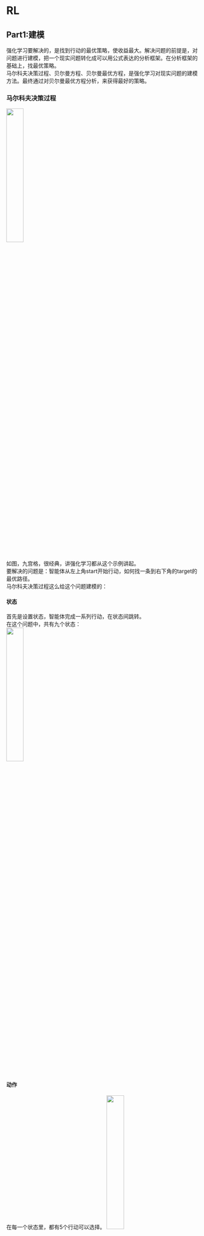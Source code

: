 # RL

## Part1:建模
强化学习要解决的，是找到行动的最优策略，使收益最大。解决问题的前提是，对问题进行建模，把一个现实问题转化成可以用公式表达的分析框架。在分析框架的基础上，找最优策略。  
马尔科夫决策过程、贝尔曼方程、贝尔曼最优方程，是强化学习对现实问题的建模方法。最终通过对贝尔曼最优方程分析，来获得最好的策略。  

### 马尔科夫决策过程

<img src="./images/test.png" width="30%" alt="">  

如图，九宫格，很经典，讲强化学习都从这个示例讲起。  
要解决的问题是：智能体从左上角start开始行动，如何找一条到右下角的target的最优路径。  
马尔科夫决策过程这么给这个问题建模的：  
#### 状态
首先是设置状态，智能体完成一系列行动，在状态间跳转。  
在这个问题中，共有九个状态：  
<img src="./images/test1.png" width="30%" alt="">  
#### 动作
在每一个状态里，都有5个行动可以选择。
<img src="./images/test3.png" width="30%" alt="">  
$`a_5`$表示留在原地。

#### 策略
把状态和行动结合在一起，在每个状态下，以多大概率选择哪个行动，就是策略。每个状态可以选择不同的策略。比如在$`t`$时刻，状态$`s_1`$的策略可以是：  
```math
\pi(A_t|S_t=s_1) = \begin{cases}
0, & A=a_1 \\
0.5, & A=a_2 \\
0.5, & A=a_3 \\
0, & A=a_4\\
0, & A=a_5
\end{cases}
```
也就是50%的概率往右走，50%的概率往下走，不会往上往左走或呆在原地。
策略是强化学习要优化的目标，也就是找到一个每个状态上最佳的行动概率分布。

#### 状态转移概率
在状态$`S_t`$下，选择了动作$`A_t`$，会跳转到哪个状态，这个分布是状态转移概率。在九宫格这个问题中，状态转移是确定的，因为一旦确定了动作，也就知道跳转到哪了。所以很容易写出来状态转移概率，比如$`t`$时刻，状态$`S_t=s_1`$选择行动$`A_t=a_2`$的状态转移概率：
```math
p(S_{t+1}|S_t=s_1,A=a_2)= \begin{cases}
1.0, & S_{t+1}=s_2 \\
0, & S_{t+1} \neq s_2
\end{cases}
```

#### 奖励
$`t`$时刻，在状态$`S_t`$下，选择了动作$`A_t`$,跳转到下一状态$`S_{t+1}`$，会获得即时奖励$`R_t`$。  
奖励是强化学习中留给人工调整的接口，要鼓励什么、惩罚什么，都是通过奖励的设置，反馈到模型中，模型根据奖励来找最优策略。  
比如九宫格中，我们不希望智能体走进禁区，所以设置禁区的奖励为-1，不希望走到九宫格外面，所以设置走到九宫格外的奖励为-1，希望智能体能走到目标，所以设置目标的奖励为1.  
奖励既可以看作一个条件概率：
```math
p(R_t=r|S_t=s,A_t=a)
```
比如按照以上奖励设置，$`S_t=s_1`$状态下选择动作$`a_2`$跳转到$`S_{t+1}=s_2`$获得奖励的概率分布为：  
```math
p(R_t|S_t=s_1,A_t=a_2) = 
\begin{cases}
1.0, & R_t = 0.0 \\
0.0, & R_t \neq 0.0
\end{cases}
```
也就是，奖励是0.0。在当前这个九宫格问题中，奖励的获取是确定的，也就是只要在状态$`s_1`$执行动作$`a_2`$就一定获取到奖励$`0.0`$。其他问题未必，所以用条件概率表示更通用。  

#### 马尔可夫决策过程
至此，完成了这个九宫格问题的马尔可夫决策过程建模。  
参数设置好后，让智能体从start开始按照参数行动，就得到一个马尔可夫序列。比如，按照策略行动之后，智能体可能走过这么一条路径：  
<img src="./images/test4.png" width="30%" alt="">  

也就产生一条马尔可夫链：
```math
S_0=s_1,A_0=a_2,R_0=0.0,\\
S_1=s_2,A_1=a_3,R_1=0.0,\\
S_2=s_5,A_2=a_3,R_2=0.0,\\
S_3=s_8,A_3=a_2,R_3=1.0,\\
S_4=s_9
```

通过马尔可夫决策过程，我们对一个智能体的行动过程进行了建模，可以通过一系列随机变量及概率分布，描述出一个智能体的行动过程。

### 贝尔曼方程
#### 状态价值
找最优策略的目的是让收益最大化，那在智能体行动的过程中，收益该如何定义？  
比如我从状态$`s_1`$出发，在策略、状态转移概率的作用下，可能到达不同的状态，在奖励概率分布的作用下，可能在过程中获取到不同的奖励。  
<img src="./images/test5.png" width="60%" alt="">  
如图，条条大路通$`s_9`$，假设前者路线产生的概率为$`p_1`$, 累积收益为2，后者路线产生的概率为$`p_2`$，累积收益为1.该如何衡量各种情况下，从状态$`s_1`$到$`s_9`$取得的收益？   
  
##### 用期望衡量各种情况下的回报  
如状态$`s_1`$的状态价值可以表示为：  
```math
v(s_1) = p_1 * 2 + p_2 * 1
```
如果用随机变量$`G_t`$来表示$`t`$时刻开始，从状态$`S_t=s`$到回合结束，每条马尔可夫链获得的奖励，则状态价值的定义就是：
```math
v(s)=\mathbb{E}[G_t|S_t=s]
```
也就是累积收益的期望。  
  
##### 累积奖励如何计算？  
上例是用过程中的奖励直接累加，来计算奖励。  
这样有一个问题。  
比如上图二中在$`s_8`$时奖励为+1，由于奖励是累加的，那可以在$`s_8`$时不断选择$`a_5`$，来获取+1的奖励。这个策略显然比在$`s_8`$选择动作$`a_2`$跳转到$`s_9`$获得的奖励要高。但这显然不是最优策略，我们希望最优策略应该是路径最短的。  
因此，奖励计算被设计为2部分，一部分是即时奖励，一部分是未来折扣奖励。对于未来的奖励，需要加一个折扣系数$`\gamma`$:  
```math
G_t = R_t + \gamma G_{t+1} = R_t + \gamma R_{t+1} + \gamma^2 R_{t+2}...
```
这样，步数越往后获得的奖励，对当前状态价值的影响越小。  

至此，可以得到状态价值的定义：
```math
v(S_t=s)=\mathbb{E}[R_t+\gamma G_{t+1}]
```

#### 状态价值展开
根据状态价值的定义，及马尔可夫决策过程中定义的概率分布，可以将状态价值中的即时奖励和未来折扣奖励展开。
```math
v(S_t=s)=\mathbb{E}[R_t+\gamma G_{t+1}|S_t=s]=\mathbb{E}[R_t|S_t=s]+\gamma \mathbb{E}[G_{t+1}|S_t=s]
```
```math
\mathbb{E}[R_t|S_t=s] = \sum_{a\in \mathcal{A}}\pi(A_t=a|S_t=s)\sum_{s'\in\mathcal{S}}p(S_{t+1}=s'|S_t=s,A_t=a)\sum_{r\in\mathcal{R}}p(R_t=r|S_t=s,A_t=a)r
```
即时奖励的展开比较好理解，就是把所有行为、状态转移、奖励分布的概率相乘并加和，获取到即使奖励发生的概率，再乘以奖励就可以了。
```math
\mathbb{E}[G_{t+1}|S_t=s]=\sum_{a\in \mathcal{A}}\pi(A_t=a|S_t=s)\sum_{s'\in\mathcal{S}}p(S_{t+1}=s'|S_t=s,A_t=a)v(s')
```
未来折扣奖励的获取比较绕，需要一段公式变换（这里省略）。变换后的公式不难理解。
```math
\sum_{a\in \mathcal{A}}\pi(A_t=a|S_t=s)\sum_{s'\in\mathcal{S}}p(S_{t+1}=s'|S_t=s,A_t=a)
```
这部分是从状态$`S_t=s`$跳转到$`S_{t+1}=s'`$的概率，后面的$`v(s')`$是下一个状态的状态价值。$`v(s')`$也是一个期望，来衡量所有情况下从下一个状态$`s'`$到回合结束的奖励。

即时奖励和未来折扣奖励合并后：
```math
v(s)=\sum_{a\in \mathcal{A}}\sum_{s'\in\mathcal{S}}\pi(A_t=a|S_t=s)p(S_{t+1}=s'|A_t=a,S_t=s)[\sum_{r\in\mathcal{R}}p(R_t=r|S_t=s,A_t=a)r+\gamma v(s')]
```
由于在大多数问题里，即时奖励的获取由状态$`S_t`$和行动$`A_t`$、下一状态$`S_{t+1}`$确定，可以直接看作一个函数$`r(s,a,s')`$，因此可以简化为：  
```math
v(s)=\sum_{a\in \mathcal{A}}\sum_{s'\in\mathcal{S}}\pi(A_t=a|S_t=s)p(S_{t+1}=s'|A_t=a,S_t=s)[r(s,a,s')+\gamma v(s')]
```
公式分成两部分，一部分是前面的概率，由策略$`\pi`$和状态转移概率$`p`$组成。  
一部分是后面的奖励，由即时奖励$`r`$和未来折扣奖励$`\gamma v(s')`$组成。  

#### 贝尔曼方程
仔细看状态价值的公式：  
```math
v(s)=\sum_{a\in \mathcal{A}}\sum_{s'\in\mathcal{S}}\pi(A_t=a|S_t=s)p(S_{t+1}=s'|A_t=a,S_t=s)[r(s,a,s')+\gamma v(s')]
```
可以发现，$`v(s)`$和$`v(s')`$都是未知待求的变量，其他概率分布都是已知的参数。也就是说，它是一个方程的形式，类似：
```math
x = a(b+x)
```
因此，它是一个方程。这就是贝尔曼方程。

#### 解贝尔曼方程
##### 矩阵运算
贝尔曼方程还可以用矩阵的形式写出：  
```math
v_{\pi} = r_{\pi} + \gamma P_{\pi} v_{\pi}
```
在已知策略和状态转移概率的情况下，可以通过矩阵运算解出。  
```math
v_{\pi} = (I-\gamma P_{\pi})^{-1}r_{\pi}
```

##### 迭代法
矩阵运算在状态和行动数量较少时计算量尚可，随着状态和行动数量增加，计算需要消耗大量内存。  
可以用迭代法来解：  
```math
v_{k+1} = r_{\pi} + \gamma P_{\pi} v_k, k=0,1,2,...
```
状态价值设置为一个随机值，之后按照公式不断迭代，就可以收敛到正确的状态价值。  

### 贝尔曼最优方程
#### 行动价值



